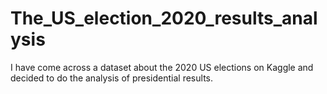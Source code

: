 # The_US_election_2020_results_analysis
I have come across a dataset about the 2020 US elections on Kaggle and decided to do the analysis of presidential results.
